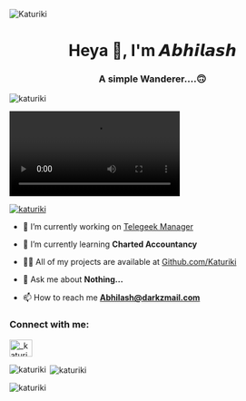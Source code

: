 ![Katuriki](https://telegra.ph/file/3dfe9e8f3705338024af0.jpg)
<h1 align="center">Heya 👋, I'm 𝘼𝙗𝙝𝙞𝙡𝙖𝙨𝙝</h1>
<h3 align="center">A simple Wanderer....🙃</h3>

<p align="left"> <img src="https://komarev.com/ghpvc/?username=katuriki&label=Profile%20views&color=0e75b6&style=flat" alt="katuriki" /> </p>

![gif](https://telegra.ph/file/cd4af731ecbc4fcc73e58.mp4)


<p align="left"> <a href="https://github.com/ryo-ma/github-profile-trophy"><img src="https://github-profile-trophy.vercel.app/?username=katuriki" alt="katuriki" /></a> </p>

- 🔭 I’m currently working on [Telegeek Manager](github.com/Katuriki/TelegeekManager)

- 🌱 I’m currently learning **Charted Accountancy**

- 👨‍💻 All of my projects are available at [Github.com/Katuriki](https://github.com/Katuriki?tab=repositories)

- 💬 Ask me about **Nothing...**

- 📫 How to reach me **Abhilash@darkzmail.com**

<h3 align="left">Connect with me:</h3>
<p align="left">
<a href="https://instagram.com/_katuriki_" target="blank"><img align="center" src="https://cdn.jsdelivr.net/npm/simple-icons@3.0.1/icons/instagram.svg" alt="_katuriki_" height="30" width="40" /></a>
</p>

<p><img align="left" src="https://github-readme-stats.vercel.app/api/top-langs?username=katuriki&show_icons=true&locale=en&layout=compact" alt="katuriki" /></p>

<p>&nbsp;<img align="center" src="https://github-readme-stats.vercel.app/api?username=katuriki&show_icons=true&locale=en" alt="katuriki" /></p>

<p><img align="center" src="https://github-readme-streak-stats.herokuapp.com/?user=katuriki&" alt="katuriki" /></p>
